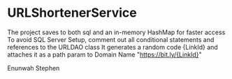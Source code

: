 # URLShortenerService

The project saves to both sql and an in-memory HashMap for faster access
To avoid SQL Server Setup, comment out all conditional statements and references to the URLDAO class
It generates a random code {LinkId} and attaches it as a path param to Domain Name "https://bit.ly/{LinkId}"

Enunwah Stephen
